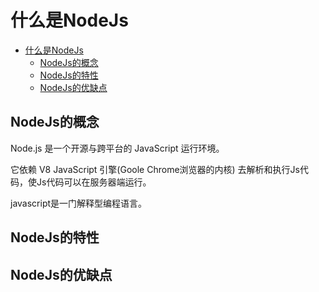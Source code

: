 # 什么是NodeJs

- [什么是NodeJs](#什么是nodejs)
  - [NodeJs的概念](#nodejs的概念)
  - [NodeJs的特性](#nodejs的特性)
  - [NodeJs的优缺点](#nodejs的优缺点)

## NodeJs的概念

Node.js 是一个开源与跨平台的 JavaScript 运行环境。

它依赖 V8 JavaScript 引擎(Goole Chrome浏览器的内核) 去解析和执行Js代码，使Js代码可以在服务器端运行。

javascript是一门解释型编程语言。

## NodeJs的特性

## NodeJs的优缺点

